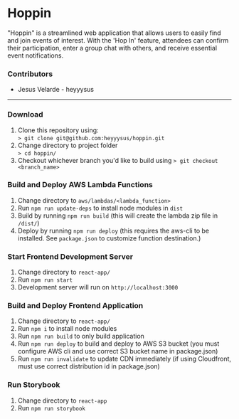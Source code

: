 # Hoppin
"Hoppin" is a streamlined web application that allows users to easily find and join events of interest. With the 'Hop In' feature, attendees can confirm their participation, enter a group chat with others, and receive essential event notifications.

### Contributors
- Jesus Velarde - heyyysus

---

### Download
1. Clone this repository using:  
`> git clone git@github.com:heyyysus/hoppin.git`
2. Change directory to project folder  
`> cd hoppin/`
3. Checkout whichever branch you'd like to build using 
   `> git checkout <branch_name>`

### Build and Deploy AWS Lambda Functions
1. Change directory to `aws/lambdas/<lambda_function>`
2. Run `npm run update-deps` to install node modules in `dist` 
3. Build by running `npm run build` (this will create the lambda zip file in `/dist/`)
4. Deploy by running `npm run deploy` (this requires the aws-cli to be installed. See `package.json` to customize function destination.)

### Start Frontend Development Server
1. Change directory to `react-app/`
2. Run `npm run start`
3. Development server will run on `http://localhost:3000`

### Build and Deploy Frontend Application
1. Change directory to `react-app/`
2. Run `npm i` to install node modules
3. Run `npm run build` to only build application
4. Run `npm run deploy` to build and deploy to AWS S3 bucket (you must configure AWS cli and use correct S3 bucket name in package.json)
5. Run `npm run invalidate` to update CDN immediately (if using Cloudfront, must use correct distribution id in package.json)

### Run Storybook
1. Change directory to `react-app`
2. Run `npm run storybook`
